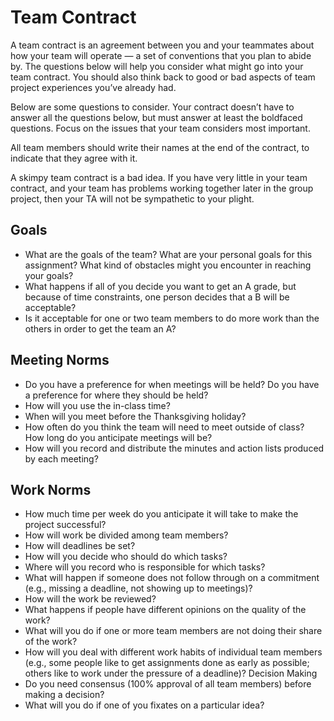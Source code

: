 # Team Contract

A team contract is an agreement between you and your teammates about how your team will operate — a set of conventions that you plan to abide by. The questions below will help you consider what might go into your team contract. You should also think back to good or bad aspects of team project experiences you’ve already had.

Below are some questions to consider. Your contract doesn’t have to answer all the questions below, but must answer at least the boldfaced questions. Focus on the issues that your team considers most important.

All team members should write their names at the end of the contract, to indicate that they agree with it.

A skimpy team contract is a bad idea. If you have very little in your team contract, and your team has problems working together later in the group project, then your TA will not be sympathetic to your plight.

## Goals
- What are the goals of the team?
What are your personal goals for this assignment?
What kind of obstacles might you encounter in reaching your goals?
- What happens if all of you decide you want to get an A grade, but because of time constraints, one person decides that a B will be acceptable?
- Is it acceptable for one or two team members to do more work than the others in order to get the team an A?

## Meeting Norms
- Do you have a preference for when meetings will be held? Do you have a preference for where they should be held?
- How will you use the in-class time?
- When will you meet before the Thanksgiving holiday?
- How often do you think the team will need to meet outside of class? How long do you anticipate meetings will be?
- How will you record and distribute the minutes and action lists produced by each meeting?

## Work Norms
- How much time per week do you anticipate it will take to make the project successful?
- How will work be divided among team members?
- How will deadlines be set?
- How will you decide who should do which tasks?
- Where will you record who is responsible for which tasks?
- What will happen if someone does not follow through on a commitment (e.g., missing a deadline, not showing up to meetings)?
- How will the work be reviewed?
- What happens if people have different opinions on the quality of the work?
- What will you do if one or more team members are not doing their share of the work?
- How will you deal with different work habits of individual team members (e.g., some people like to get assignments done as early as possible; others like to work under the pressure of a deadline)?
Decision Making
- Do you need consensus (100% approval of all team members) before making a decision?
- What will you do if one of you fixates on a particular idea?